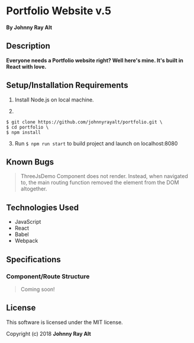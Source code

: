 # Portfolio Website v.5

**By Johnny Ray Alt**

## Description
**Everyone needs a Portfolio website right? Well here's mine. It's built in React with love.**

## Setup/Installation Requirements

1. Install Node.js on local machine.

2.
```
$ git clone https://github.com/johnnyrayalt/portfolio.git \
$ cd portfolio \
$ npm install
```

3. Run `$ npm run start` to build project and launch on localhost:8080

## Known Bugs

> ThreeJsDemo Component does not render. Instead, when navigated to, the main routing function removed the element from the DOM altogether.

## Technologies Used

- JavaScript
- React
- Babel
- Webpack

## Specifications

### Component/Route Structure

> Coming soon!

## License

This software is licensed under the MIT license.

Copyright (c) 2018 **Johnny Ray Alt**
